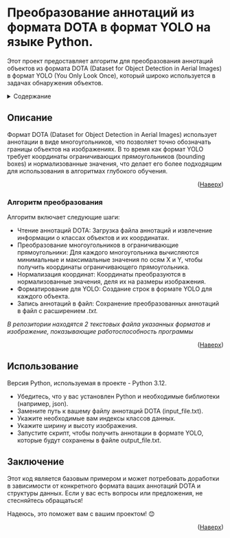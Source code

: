<a id="readme-top"></a>

# Преобразование аннотаций из формата DOTA в формат YOLO на языке Python.

Этот проект предоставляет алгоритм для преобразования аннотаций объектов из формата DOTA (Dataset for Object Detection in Aerial Images) в формат YOLO (You Only Look Once), который широко используется в задачах обнаружения объектов.


<!-- Содержание -->
<details>
  <summary>Содержание</summary>
  <ol>
    <li>
      <a href="#about-the-project">Описание</a>
      <ul>
        <li><a href="#logic">Алгоритм преобразования</a></li>
      </ul>
    </li>
    <li><a href="#getting-started">Использование</a>
    <li><a href="#end">Заключение</a></li>
  </ol>
</details>



<!-- О ПРОЕКТЕ -->
## Описание
<a id="about-the-project"></a>

Формат DOTA (Dataset for Object Detection in Aerial Images) использует аннотации в виде многоугольников, что позволяет точно обозначать границы объектов на изображениях. В то время как формат YOLO требует координаты ограничивающих прямоугольников (bounding boxes) и нормализованные значения, что делает его более подходящим для использования в алгоритмах глубокого обучения.

<p align="right">(<a href="#readme-top">Наверх</a>)</p>

### Алгоритм преобразования
<a id="logic"></a> 

Алгоритм включает следующие шаги:

* Чтение аннотаций DOTA: Загрузка файла аннотаций и извлечение информации о классах объектов и их координатах.
* Преобразование многоугольников в ограничивающие прямоугольники: Для каждого многоугольника вычисляются минимальные и максимальные значения по осям X и Y, чтобы получить координаты ограничивающего прямоугольника.
* Нормализация координат: Координаты преобразуются в нормализованные значения, деля их на размеры изображения.
* Форматирование для YOLO: Создание строк в формате YOLO для каждого объекта.
* Запись аннотаций в файл: Сохранение преобразованных аннотаций в файл с расширением _.txt._

_В репозитории находятся 2 текстовых файла указанных форматов и изображение, показывающие работоспособность программы_


<p align="right">(<a href="#readme-top">Наверх</a>)</p>


## Использование
<a id="getting-started"></a>

Версия Python, используемая в проекте - Python 3.12.
* Убедитесь, что у вас установлен Python и необходимые библиотеки (например, json).
* Замените путь к вашему файлу аннотаций DOTA (input_file.txt).
* Укажите необходимые вам индексы классов данных.
* Укажите ширину и высоту изображения.
* Запустите скрипт, чтобы получить аннотации в формате YOLO, которые будут сохранены в файле output_file.txt.



## Заключение
<a id="end"></a>

Этот код является базовым примером и может потребовать доработки в зависимости от конкретного формата ваших аннотаций DOTA и структуры данных. Если у вас есть вопросы или предложения, не стесняйтесь обращаться!

Надеюсь, это поможет вам с вашим проектом! 😊

<p align="right">(<a href="#readme-top">Наверх</a>)</p>